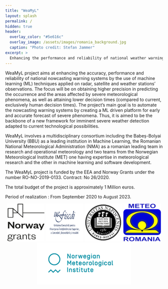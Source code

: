 ```yaml
---
title: "WeaMyL"
layout: splash
permalink: /
hidden: true
header:
  overlay_color: "#5e616c"
  overlay_image: /assets/images/romania_background.jpg
  caption: "Photo credit: Stefan Jammer"
excerpt: >
  Enhancing the performance and reliability of national weather warning systems by use of deep learning techniques applied on radar, satellite and ground meteorological observations
---
```


WeaMyL project aims at enhancing the accuracy, performance and reliability of national nowcasting warning systems by the use of machine learning (ML) techniques applied on radar, satellite and weather stations’ observations. The focus will be on obtaining higher precision in predicting the occurrence and the areas affected by severe meteorological phenomena, as well as attaining lower decision times (compared to current, exclusively human decision times). The project’s main goal is to automate the nowcasting warning systems by creating a ML driven platform for early and accurate forecast of severe phenomena. Thus, it is aimed to be the backbone of a new framework for imminent severe weather detection adapted to current technological possibilities.

WeaMyL involves a multidisciplinary consortium including the Babeș-Bolyai University (BBU) as a leading institution in Machine Learning, the Romanian National Meteorological Administration (NMA) as a romanian leading team in research and operational meteorology and two teams from the Norwegian Meteorological Institute (MET) one having expertise in meteorological research and the other in machine learning and software development.

The WeaMyL project is funded by the EEA and Norway Grants under the number RO-NO-2019-0133. Contract: No 26/2020.

The total budget of the project is approximately 1 Million euros.

Period of realization : From September 2020 to August 2023.

<p align="center">
<img src="assets/images/Norway_grants.png" width="120" height="120"/>
<img src="assets/images/uefiscdi-logo-full-RO.png" width="120" height="120"/>
<img src="assets/images/ubb.png" width="120" height="120"/>
<img src="assets/images/anm.png" width="120" height="120"/>
<img src="assets/images/Met_RGB_Horisontal_ENG.jpg" width="300"/>
</p>
